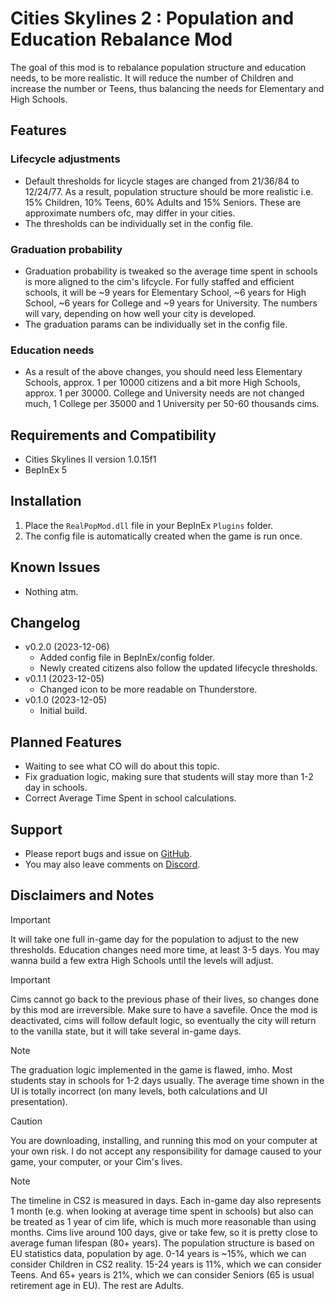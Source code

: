 # Cities Skylines 2 : Population and Education Rebalance Mod
The goal of this mod is to rebalance population structure and education needs, to be more realistic. It will reduce the number of Children and increase the number or Teens, thus balancing the needs for Elementary and High Schools.

## Features

### Lifecycle adjustments
  - Default thresholds for licycle stages are changed from 21/36/84 to 12/24/77. As a result, population structure should be more realistic i.e. 15% Children, 10% Teens, 60% Adults and 15% Seniors. These are approximate numbers ofc, may differ in your cities.
  - The thresholds can be individually set in the config file.
### Graduation probability
  - Graduation probability is tweaked so the average time spent in schools is more aligned to the cim's lifcycle. For fully staffed and efficient schools, it will be ~9 years for Elementary School, ~6 years for High School, ~6 years for College and ~9 years for University. The numbers will vary, depending on how well your city is developed.
  - The graduation params can be individually set in the config file.
### Education needs
  - As a result of the above changes, you should need less Elementary Schools, approx. 1 per 10000 citizens and a bit more High Schools, approx. 1 per 30000. College and University needs are not changed much, 1 College per 35000 and 1 University per 50-60 thousands cims.

## Requirements and Compatibility
- Cities Skylines II version 1.0.15f1
- BepInEx 5

## Installation
1. Place the `RealPopMod.dll` file in your BepInEx `Plugins` folder.
2. The config file is automatically created when the game is run once.

## Known Issues
- Nothing atm.

## Changelog
- v0.2.0 (2023-12-06)
  - Added config file in BepInEx/config folder.
  - Newly created citizens also follow the updated lifecycle thresholds.
- v0.1.1 (2023-12-05)
  - Changed icon to be more readable on Thunderstore.
- v0.1.0 (2023-12-05)
  - Initial build.

## Planned Features
- Waiting to see what CO will do about this topic.
- Fix graduation logic, making sure that students will stay more than 1-2 day in schools.
- Correct Average Time Spent in school calculations.

## Support
- Please report bugs and issue on [GitHub](https://github.com/Infixo/CS2-RealPop).
- You may also leave comments on [Discord](https://discord.com/channels/1169011184557637825/1181630312338444398).

## Disclaimers and Notes
> [!IMPORTANT]
It will take one full in-game day for the population to adjust to the new thresholds. Education changes need more time, at least 3-5 days. You may wanna build a few extra High Schools until the levels will adjust.

> [!IMPORTANT]
Cims cannot go back to the previous phase of their lives, so changes done by this mod are irreversible. Make sure to have a savefile. Once the mod is deactivated, cims will follow default logic, so eventually the city will return to the vanilla state, but it will take several in-game days.

> [!NOTE]
> The graduation logic implemented in the game is flawed, imho. Most students stay in schools for 1-2 days usually. The average time shown in the UI is totally incorrect (on many levels, both calculations and UI presentation).

> [!CAUTION]
> You are downloading, installing, and running this mod on your computer at your own risk.  I do not accept any responsibility for damage caused to your game, your computer, or your Cim's lives.

> [!NOTE]
> The timeline in CS2 is measured in days. Each in-game day also represents 1 month (e.g. when looking at average time spent in schools) but also can be treated as 1 year of cim life, which is much more reasonable than using months. Cims live around 100 days, give or take few, so it is pretty close to average fuman lifespan (80+ years).
> The population structure is based on EU statistics data, population by age. 0-14 years is ~15%, which we can consider Children in CS2 reality. 15-24 years is 11%, which we can consider Teens. And 65+ years is 21%, which we can consider Seniors (65 is usual retirement age in EU). The rest are Adults.
